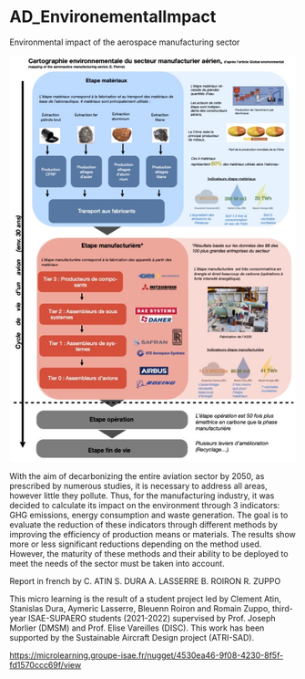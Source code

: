 # AD_EnvironementalImpact
Environmental impact of the aerospace manufacturing sector

![Schema](images/ATRI01.png)

With the aim of decarbonizing the entire aviation sector by 2050, as prescribed by numerous studies, it is necessary to address all areas, however little they pollute. Thus, for the manufacturing industry, it was decided to calculate its impact on the environment through 3 indicators: GHG emissions, energy consumption and waste generation. The goal is to evaluate the reduction of these indicators through different methods by improving the efficiency of production means or materials. The results show more or less significant reductions depending on the method used. However, the maturity of these methods and their ability to be deployed to meet the needs of the sector must be taken into account.

Report in french by 
C. ATIN
S. DURA
A. LASSERRE
B. ROIRON
R. ZUPPO

This micro learning is the result of a student project led by Clement Atin, Stanislas Dura, Aymeric Lasserre, Bleuenn Roiron and Romain Zuppo, third-year ISAE-SUPAERO students (2021-2022) supervised by Prof. Joseph Morlier (DMSM) and Prof. Elise Vareilles (DISC). This work has been supported by the Sustainable Aircraft Design project (ATRI-SAD).

https://microlearning.groupe-isae.fr/nugget/4530ea46-9f08-4230-8f5f-fd1570ccc69f/view

